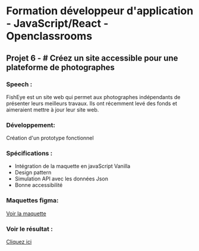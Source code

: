 
<H1> Formation développeur d'application - JavaScript/React - Openclassrooms</h1>

<h2>Projet 6 -   # Créez un site accessible pour une plateforme de photographes</h2>

<h3>Speech :</h3>
FishEye est un site web qui permet aux photographes indépendants de présenter leurs meilleurs travaux. Ils ont récemment levé des fonds et aimeraient mettre à jour leur site web.

<h3>Développement:</h3>

Création d'un prototype fonctionnel

<h3>Spécifications :</h3>

- Intégration de la maquette en javaScript Vanilla
- Design pattern
- Simulation API avec les données Json
- Bonne accessibilité

<h3>Maquettes figma: </h3>
<a href="https://www.figma.com/file/Q3yNeD7WTK9QHDldg9vaRl/UI-Design-FishEye-FR?node-id=0%3A1"> Voir la maquette
</a>

<h3>Voir le résultat : </h3>

<a href="https://cecilia-giusti.github.io/P6_Front-End-Fisheye/"> Cliquez ici 
</a>






